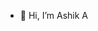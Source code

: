- 👋 Hi, I’m Ashik A


<!---
ASHIKEkfrazo/ASHIKEkfrazo is a ✨ special ✨ repository because its `README.md` (this file) appears on your GitHub profile.
You can click the Preview link to take a look at your changes.
--->
